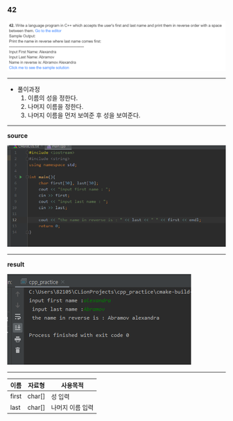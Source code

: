 ### 42

<img src="./42번.PNG">

***

- 풀이과정
  1. 이름의 성을 정한다.
  2. 나머지 이름을 정한다.
  3. 나머지 이름을 먼저 보여준 후 성을 보여준다.

***

**source**

<img src="./42소스.PNG">

***

**result**

<img src="./42답.PNG">

***

| 이름  | 자료형 | 사용목적         |
| ----- | ------ | ---------------- |
| first | char[] | 성 입력          |
| last  | char[] | 나머지 이름 입력 |

